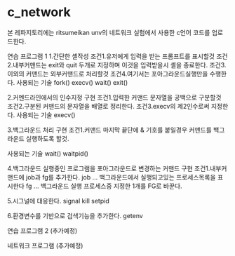 # c_network
본 레파지토리에는 ritsumeikan unv의 네트워크 실험에서 사용한 c언어 코드를 업로드한다.

연습 프로그램 1
1.간단한 셸작성
조건1.유저에게 입력을 받는 프롬프트를 표시할것
조건2.내부커맨드는 exit와 quit 두개로 지정하며 이것을 입력받을시 셸을 종료한다.
조건3.이외의 커맨드는 외부커맨드로 처리할것
조건4.여기서는 포아그라운드실행만을 수행한다.
사용되는 기술
fork()
execv()
wait()
exit()

2.커멘드라인에서의 인수지정 구현
조건1.입력한 커맨드 문자열을 공백으로 구분할것
조건2.구분된 커맨드의 문자열을 배열로 정리한다.
조건3.execv의 제2인수로써 지정한다.
사용되는 기술
execv()

3.백그라운드 처리 구현
조건1.커맨드 마지막 끝단에 & 기호를 붙일경우 커맨드를 백그라운드 실행하도록 할것.

사용되는 기술
wait()
waitpid()


4.백그라운드 실행중인 프로그램을 포아그라운드로 변경하는 커맨드 구현
조건1.내부커맨드에 job과 fg를 추가한다.
job ... 백그라운드에서 실행되고있는 프로세스목록을 표시한다
fg ... 백그라운드 실행 프로세스중 지정한 1개를 FG로 바꾼다.

5.시그널에 대응한다.
signal
kill
setpid

6.환경변수를 기반으로 검색기능을 추가한다.
getenv


연습 프로그램 2
(추가예정)

네트워크 프로그램
(추가예정)
